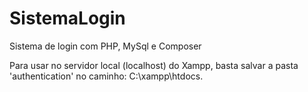 # SistemaLogin
 Sistema de login com PHP, MySql e Composer

 Para usar no servidor local (localhost) do Xampp, basta salvar a pasta 'authentication' no caminho: C:\xampp\htdocs.
